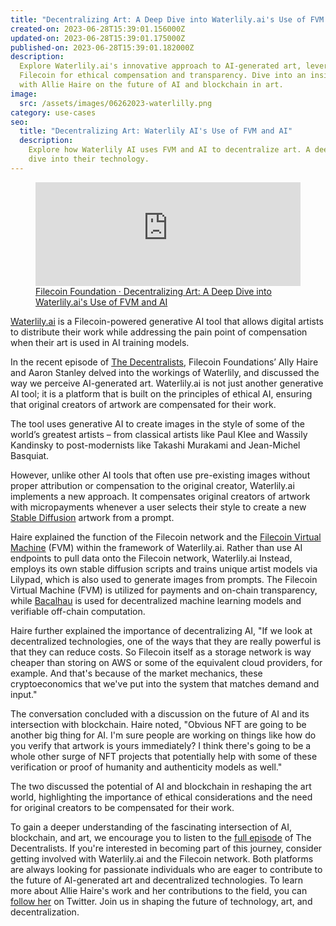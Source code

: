 ```yaml
---
title: "Decentralizing Art: A Deep Dive into Waterlily.ai's Use of FVM and AI"
created-on: 2023-06-28T15:39:01.156000Z
updated-on: 2023-06-28T15:39:01.175000Z
published-on: 2023-06-28T15:39:01.182000Z
description:
  Explore Waterlily.ai's innovative approach to AI-generated art, leveraging
  Filecoin for ethical compensation and transparency. Dive into an insightful conversation
  with Allie Haire on the future of AI and blockchain in art.
image:
  src: /assets/images/06262023-waterlilly.png
category: use-cases
seo:
  title: "Decentralizing Art: Waterlily AI's Use of FVM and AI"
  description:
    Explore how Waterlily AI uses FVM and AI to decentralize art. A deep
    dive into their technology.
---
```


<figure>
  <iframe
  src="https://w.soundcloud.com/player/?url=https%3A//api.soundcloud.com/tracks/1552122538&color=%23193396&auto_play=false&hide_related=false&show_comments=true&show_user=true&show_reposts=false&show_teaser=true"
  title="Decentralized Art - A Deep Dive into Waterlily.ai's Use of FVM and AI"
  height="166"
  width="100%"
  frameborder="0"
  scrolling="no"
  allow="autoplay">
</iframe>
  <figcaption><a href="https://soundcloud.com/filecoin-foundation/decentralizing-art-a-deep-dive-into-waterlilyais-use-of-fvm-and-ai" target="_blank" title="Filecoin Foundation · Decentralizing Art: A Deep Dive into Waterlily.ai's Use of FVM and AI">Filecoin Foundation · Decentralizing Art: A Deep Dive into Waterlily.ai's Use of FVM and AI</a></figcaption>
</figure>

[Waterlily.ai](http://waterlily.ai) is a Filecoin-powered generative AI tool that allows digital artists to distribute their work while addressing the pain point of compensation when their art is used in AI training models.

In the recent episode of [The Decentralists](https://twitter.com/i/spaces/1LyxBqNjXVkJN), Filecoin Foundations’ Ally Haire and Aaron Stanley delved into the workings of Waterlily, and discussed the way we perceive AI-generated art. Waterlily.ai is not just another generative AI tool; it is a platform that is built on the principles of ethical AI, ensuring that original creators of artwork are compensated for their work.

The tool uses generative AI to create images in the style of some of the world’s greatest artists – from classical artists like Paul Klee and Wassily Kandinsky to post-modernists like Takashi Murakami and Jean-Michel Basquiat.

However, unlike other AI tools that often use pre-existing images without proper attribution or compensation to the original creator, Waterlily.ai implements a new approach. It compensates original creators of artwork with micropayments whenever a user selects their style to create a new [Stable Diffusion](https://en.wikipedia.org/wiki/Stable_Diffusion) artwork from a prompt.

Haire explained the function of the Filecoin network and the [Filecoin Virtual Machine](https://fvm.filecoin.io/) (FVM) within the framework of Waterlily.ai. Rather than use AI endpoints to pull data onto the Filecoin network, Waterlily.ai Instead, employs its own stable diffusion scripts and trains unique artist models via Lilypad, which is also used to generate images from prompts. The Filecoin Virtual Machine (FVM) is utilized for payments and on-chain transparency, while [Bacalhau](https://www.bacalhau.org/) is used for decentralized machine learning models and verifiable off-chain computation.

Haire further explained the importance of decentralizing AI, "If we look at decentralized technologies, one of the ways that they are really powerful is that they can reduce costs. So Filecoin itself as a storage network is way cheaper than storing on AWS or some of the equivalent cloud providers, for example. And that's because of the market mechanics, these cryptoeconomics that we've put into the system that matches demand and input."

The conversation concluded with a discussion on the future of AI and its intersection with blockchain. Haire noted, "Obvious NFT are going to be another big thing for AI. I'm sure people are working on things like how do you verify that artwork is yours immediately? I think there's going to be a whole other surge of NFT projects that potentially help with some of these verification or proof of humanity and authenticity models as well."

The two discussed the potential of AI and blockchain in reshaping the art world, highlighting the importance of ethical considerations and the need for original creators to be compensated for their work.

To gain a deeper understanding of the fascinating intersection of AI, blockchain, and art, we encourage you to listen to the [full episode](https://twitter.com/i/spaces/1LyxBqNjXVkJN) of The Decentralists. If you're interested in becoming part of this journey, consider getting involved with Waterlily.ai and the Filecoin network. Both platforms are always looking for passionate individuals who are eager to contribute to the future of AI-generated art and decentralized technologies. To learn more about Allie Haire's work and her contributions to the field, you can [follow her](https://twitter.com/DeveloperAlly) on Twitter. Join us in shaping the future of technology, art, and decentralization.
